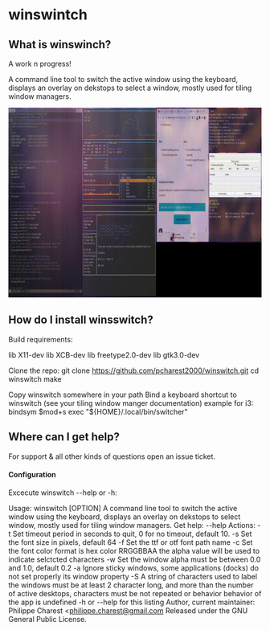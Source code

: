 
# winswintch

## What is winswinch?

A work n progress!

A command line tool to switch the active window using the keyboard, displays  an overlay on dekstops to select a window, mostly used for tiling window managers.


![](https://github.com/pcharest2000/winswitch/raw/main/screenshots/sample.gif)

## How do I install winsswitch?

Build requirements:

lib X11-dev
lib XCB-dev
lib freetype2.0-dev
lib gtk3.0-dev

Clone the repo:
git clone https://github.com/pcharest2000/winswitch.git
cd winswitch
make

Copy winswitch somewhere in your path
Bind a keyboard shortcut to winswitch (see your tiling window manger documentation) example for i3:  
bindsym $mod+s  exec "${HOME}/.local/bin/switcher"

## Where can I get help?


For support & all other kinds of questions open an issue ticket. 


#### Configuration

Excecute winswitch --help or -h:

Usage: winswitch [OPTION]
A command line tool to switch the active window using the keyboard, displays  an overlay
on dekstops to select window, mostly used for tiling window managers.
Get help:   --help 
Actions:
  -t <TIME>   Set timeout period in seconds to quit, 0 for no timeout, default 10.
  -s <SIZE>   Set the font size in pixels, default 64 
  -f <FILE>   Set the ttf or otf font path name
  -c <COLOR>  Set the font color format is hex color RRGGBBAA 
              the alpha value will be used to indicate selctcted characters 
  -w <ALPHA>  Set the window alpha must be between 0.0 and 1.0, default 0.2 
  -a          Ignore sticky windows, some applications (docks) do not 
              set properly its window property 
  -S          A string of characters used to label the windows must be at least 2 character long, 
              and more than the number of active desktops, characters must be not repeated or behavior
              behavior of the app is undefined
  -h or --help  for this listing 
Author, current maintainer: Philippe Charest <philippe.charest@gmail.com
Released under the GNU General Public License.

